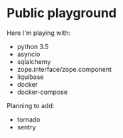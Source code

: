 Public playground
======================
Here I'm playing with:
- python 3.5
- asyncio
- sqlalchemy
- zope.interface/zope.component
- liquibase
- docker
- docker-compose

Planning to add:
- tornado
- sentry
